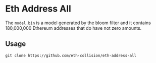 # Eth Address All

The `model.bin` is a model generated by the bloom filter and it contains 180,000,000 Ethereum addresses that do have not zero amounts.

## Usage

```
git clone https://github.com/eth-collision/eth-address-all
```

